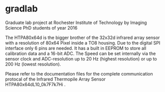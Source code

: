 # gradlab
Graduate lab project at Rochester Institute of Technology by Imaging Science PhD students of year 2016

The HTPA80x64d is the bigger brother of the 32x32d infrared array sensor with a resolution of 80x64 Pixel inside a TO8 housing. Due to the digital SPI interface only 6 pins are needed. It has a built in EEPROM to store all calibration data and a 16-bit ADC. The Speed can be set internally via the sensor clock and ADC-resolution up to 20 Hz (highest resolution) or up to 200 Hz (lowest resolution).

Please refer to the documentation files for the complete communication protocal of the Infrared Thermopile Array Sensor HTPA80x64dL10_0k7F7k7Hi .
